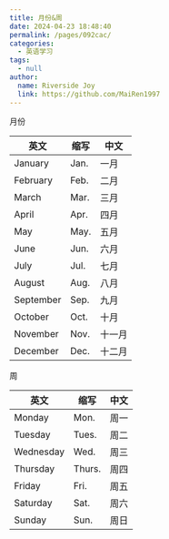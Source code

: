 ```yaml
---
title: 月份&周
date: 2024-04-23 18:48:40
permalink: /pages/092cac/
categories: 
  - 英语学习
tags: 
  - null
author: 
  name: Riverside Joy
  link: https://github.com/MaiRen1997
---
```

月份

| 英文      | 缩写 | 中文   |
| --------- | ---- | ------ |
| January   | Jan. | 一月   |
| February  | Feb. | 二月   |
| March     | Mar. | 三月   |
| April     | Apr. | 四月   |
| May       | May. | 五月   |
| June      | Jun. | 六月   |
| July      | Jul. | 七月   |
| August    | Aug. | 八月   |
| September | Sep. | 九月   |
| October   | Oct. | 十月   |
| November  | Nov. | 十一月 |
| December  | Dec. | 十二月 |

周

| 英文      | 缩写   | 中文 |
| --------- | ------ | ---- |
| Monday    | Mon.   | 周一 |
| Tuesday   | Tues.  | 周二 |
| Wednesday | Wed.   | 周三 |
| Thursday  | Thurs. | 周四 |
| Friday    | Fri.   | 周五 |
| Saturday  | Sat.   | 周六 |
| Sunday    | Sun.   | 周日 |
